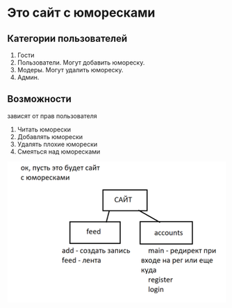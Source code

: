 # Это сайт с юморесками
## Категории пользователей
1. Гости
2. Пользователи. Могут добавить юмореску.
3. Модеры. Могут удалить юмореску.
4. Админ.
## Возможности
зависят от прав пользователя
1. Читать юморески
2. Добавлять юморески
3. Удалять плохие юморески
4. Смеяться над юморесками

![схема сайта](./%D1%81%D1%85%D0%B5%D0%BC%D0%B0%20%D1%81%D0%B0%D0%B9%D1%82%D0%B0.png)